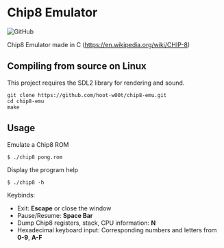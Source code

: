 # Chip8 Emulator
![GitHub](https://img.shields.io/github/license/hoot-w00t/chip8-emu?style=flat-square)

Chip8 Emulator made in C (https://en.wikipedia.org/wiki/CHIP-8)

## Compiling from source on Linux
This project requires the SDL2 library for rendering and sound.

```
git clone https://github.com/hoot-w00t/chip8-emu.git
cd chip8-emu
make
```

## Usage
Emulate a Chip8 ROM
```
$ ./chip8 pong.rom
```
Display the program help
```
$ ./chip8 -h
```

Keybinds:
* Exit: **Escape** or close the window
* Pause/Resume: **Space Bar**
* Dump Chip8 registers, stack, CPU information: **N**
* Hexadecimal keyboard input: Corresponding numbers and letters from **0-9**, **A-F**
